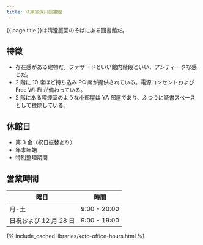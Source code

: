 ```yaml
---
title: 江東区深川図書館
---
```


{{ page.title }}は清澄庭園のそばにある図書館だ。

## 特徴

* 存在感がある建物だ。ファサードといい館内階段といい、アンティークな感じだ。
* 2 階に 10 席ほど持ち込み PC 席が提供されている。電源コンセントおよび Free Wi-Fi が備わっている。
* 2 階にある喫煙室のような小部屋は YA 部屋であり、ふつうに読書スペースとして機能している。

## 休館日

* 第 3 金（祝日振替あり）
* 年末年始
* 特別整理期間

## 営業時間

| 曜日 | 時間 |
|------|------|
| 月-土 | 9:00 - 20:00 |
| 日祝および 12 月 28 日 | 9:00 - 19:00 |

{% include_cached libraries/koto-office-hours.html %}

